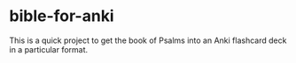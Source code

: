 # bible-for-anki
This is a quick project to get the book of Psalms into an Anki flashcard deck in a particular format.
